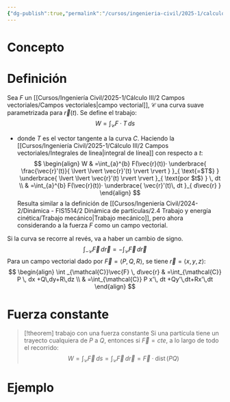 ```yaml
---
{"dg-publish":true,"permalink":"/cursos/ingenieria-civil/2025-1/calculo-iii/2-campos-vectoriales/trabajo-de-un-campo-vectorial-o-integral-de-linea-de-un-campo-vectorial/","tags":["I1MAT1630"]}
---
```


# Concepto
# Definición
Sea $F$ un [[Cursos/Ingeniería Civil/2025-1/Cálculo III/2 Campos vectoriales/Campos vectoriales\|campo vectorial]], $\mathcal{C}$ una curva suave parametrizada para $\vec{r}(t)$. Se define el trabajo:
$$
W=\int _{\mathcal{C}}F·T \, ds 
$$
- donde $T$ es el vector tangente a la curva $C$.
Haciendo la [[Cursos/Ingeniería Civil/2025-1/Cálculo III/2 Campos vectoriales/Integrales de linea\|integral de línea]] con respecto a $t$:
$$
\begin{align}
W & =\int_{a}^{b} F(\vec{r}(t))· \underbrace{ \frac{\vec{r}'(t)}{ \lvert \lvert \vec{r}'(t)  \rvert \rvert  } }_{ \text{=$T$} } \underbrace{ \lvert \lvert \vec{r}'(t) \rvert \rvert }_{ \text{por $t$} } \, dt  \\
 & =\int_{a}^{b} F(\vec{r}(t))· \underbrace{ \vec{r}'(t)\, dt }_{ d\vec{r} } 
\end{align}
$$
Resulta similar a la definición de [[Cursos/Ingeniería Civil/2024-2/Dinámica - FIS1514/2 Dinámica de partículas/2.4 Trabajo y energía cinética/Trabajo mecánico\|Trabajo mecánico]], pero ahora considerando a la fuerza $F$ como un campo vectorial.

Si la curva se recorre al revés, va a haber un cambio de signo.
$$
\int _{-\mathcal{C}}\vec{F} \, d\vec{r} =-\int _{\mathcal{C}}\vec{F} \, d\vec{r} 
$$
Para un campo vectorial dado por $\vec{F}= \langle P,Q,R \rangle$, se tiene $\vec{r}=\langle x,y,z \rangle$:
$$
\begin{align}
\int _{\mathcal{C}}\vec{F} \, d\vec{r}  & =\int_{\mathcal{C}} P \, dx +Q\,dy+R\,dz \\
 & =\int_{\mathcal{C}} P x'\, dt +Qy'\,dt+Rx'\,dt
\end{align}
$$
# Fuerza constante

> [!theorem] trabajo con una fuerza constante
> Si una partícula tiene un trayecto cualquiera de $P$ a $Q$, entonces si $\vec{F}=cte$, a lo largo de todo el recorrido:
> $$
> W=\int _{\mathcal{C}}\vec{F} \, ds =\int_{\mathcal{C}} \vec{F} \, d\vec{r} =\vec{F}·\operatorname{dist}(PQ)
> $$

# Ejemplo